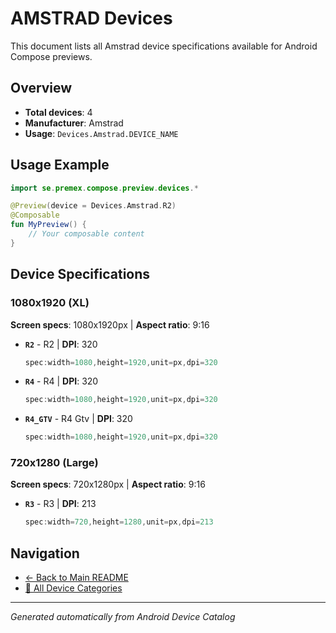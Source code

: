 # AMSTRAD Devices

This document lists all Amstrad device specifications available for Android Compose previews.

## Overview

- **Total devices**: 4
- **Manufacturer**: Amstrad
- **Usage**: `Devices.Amstrad.DEVICE_NAME`

## Usage Example

```kotlin
import se.premex.compose.preview.devices.*

@Preview(device = Devices.Amstrad.R2)
@Composable
fun MyPreview() {
    // Your composable content
}
```

## Device Specifications

### 1080x1920 (XL)

**Screen specs**: 1080x1920px | **Aspect ratio**: 9:16

- **`R2`** - R2 | **DPI**: 320
  ```kotlin
  spec:width=1080,height=1920,unit=px,dpi=320
  ```

- **`R4`** - R4 | **DPI**: 320
  ```kotlin
  spec:width=1080,height=1920,unit=px,dpi=320
  ```

- **`R4_GTV`** - R4 Gtv | **DPI**: 320
  ```kotlin
  spec:width=1080,height=1920,unit=px,dpi=320
  ```

### 720x1280 (Large)

**Screen specs**: 720x1280px | **Aspect ratio**: 9:16

- **`R3`** - R3 | **DPI**: 213
  ```kotlin
  spec:width=720,height=1280,unit=px,dpi=213
  ```

## Navigation

- [← Back to Main README](../../README.md)
- [📱 All Device Categories](../README.md)

---
*Generated automatically from Android Device Catalog*
